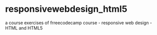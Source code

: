 # responsivewebdesign_html5
a course exercises of frreecodecamp course - responsive web design - HTML and HTML5

